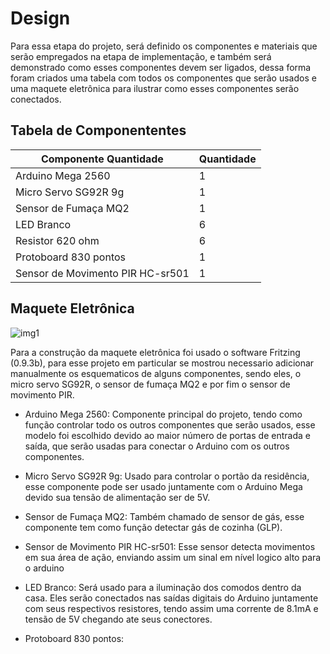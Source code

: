 # Design

Para essa etapa do projeto, será definido os componentes e materiais que serão empregados na etapa de implementação, e também será demonstrado como esses componentes devem ser ligados, dessa forma foram criados uma tabela com todos os componentes que serão usados e uma maquete eletrônica para ilustrar como esses componentes serão conectados.

## Tabela de Componententes

| Componente	Quantidade| Quantidade |   
| ----------------------| ---------- |
|Arduino Mega 2560| 1
| Micro Servo SG92R 9g| 1
| Sensor de Fumaça MQ2	 |  1
| LED Branco	 |  6
| Resistor 620 ohm	| 6
| Protoboard 830 pontos |  1
| Sensor de Movimento PIR HC-sr501 | 1

## Maquete Eletrônica

![img1](https://i.imgur.com/224ynTA.jpg)

Para a construção da maquete eletrônica foi usado o software Fritzing (0.9.3b), para esse projeto em particular se mostrou necessario adicionar manualmente os esquematicos de alguns componentes, sendo eles, o micro servo SG92R, o sensor de fumaça MQ2 e por fim o sensor de movimento PIR.

* Arduino Mega 2560: Componente principal do projeto, tendo como função controlar todo os outros componentes que serão usados, esse modelo foi escolhido devido ao maior número de portas de entrada e saída, que serão usadas para conectar o Arduino com os outros componentes.

* Micro Servo SG92R 9g: Usado para controlar o portão da residência, esse componente pode ser usado juntamente com o Arduino Mega devido sua tensão de alimentação ser de 5V.

* Sensor de Fumaça MQ2: Também chamado de sensor de gás, esse componente tem como função detectar gás de cozinha (GLP).

* Sensor de Movimento PIR HC-sr501: Esse sensor detecta movimentos em sua área de ação, enviando assim um sinal em nível logico alto para o arduino

* LED Branco: Será usado para a iluminação dos comodos dentro da casa. Eles serão conectados nas saídas digitais do Arduino juntamente com seus respectivos resistores, tendo assim uma corrente de 8.1mA e tensão de 5V chegando ate seus conectores.

* Protoboard 830 pontos:

